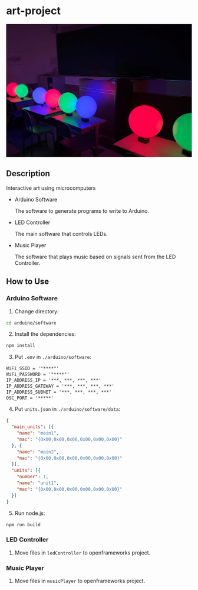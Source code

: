 # art-project

![art-project](art-project.jpg)

## Description

Interactive art using microcomputers

- Arduino Software

  The software to generate programs to write to Arduino.

- LED Controller
  
  The main software that controls LEDs.

- Music Player
  
  The software that plays music based on signals sent from the LED Controller.

## How to Use

### Arduino Software

1. Change directory:

```bash
cd arduino/software
```

2. Install the dependencies:

```bash
npm install
```

3. Put `.env` in `./arduino/software`:

```
WiFi_SSID = '"****"'
WiFi_PASSWORD = '"****"'
IP_ADDRESS_IP = '***, ***, ***, ***'
IP_ADDRESS_GATEWAY = '***, ***, ***, ***'
IP_ADDRESS_SUBNET = '***, ***, ***, ***'
OSC_PORT = '*****'
```

4. Put `units.json` in `./arduino/software/data`:

```json
{
  "main_units": [{
    "name": "main1",
    "mac": "{0x00,0x00,0x00,0x00,0x00,0x00}"
  }, {
    "name": "main2",
    "mac": "{0x00,0x00,0x00,0x00,0x00,0x00}"
  }],
  "units": [{
    "number": 1,
    "name": "unit1",
    "mac": "{0x00,0x00,0x00,0x00,0x00,0x00}"
  }]
}
```

5. Run node.js:

```bash
npm run build
```

### LED Controller

1. Move files in `ledController` to openframeworks project.

### Music Player

1. Move files in `musicPlayer` to openframeworks project.

